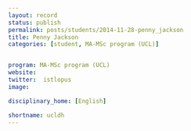 ```yaml
---
layout: record
status: publish
permalink: posts/students/2014-11-28-penny_jackson
title: Penny Jackson
categories: [student, MA-MSc program (UCL)]


program: MA-MSc program (UCL)
website: 
twitter:  istlopus
image: 

disciplinary_home: [English]

shortname: ucldh
---
```


